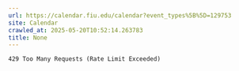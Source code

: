 ```yaml
---
url: https://calendar.fiu.edu/calendar?event_types%5B%5D=129753
site: Calendar
crawled_at: 2025-05-20T10:52:14.263783
title: None
---
```


```
429 Too Many Requests (Rate Limit Exceeded)

```

